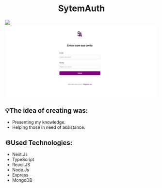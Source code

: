 <h1 align="center": center">SytemAuth</h1>

<img src="./img/dashboard.PNG" width="800" align="center">

<img src="./img/login.PNG" width="800" align="center">


<h2>💡The idea of creating was:</h2>
<ul>
  <li>Presenting my knowledge.</li>
  <li>Helping those in need of assistance.</li>
</ul>
<h2>⚙️Used Technologies:</h2>
<ul>
  <li>Next.Js</li>
  <li>TypeScript</li>
  <li>React.JS</li>
  <li>Node.Js</li>
  <li>Express</li>
  <li>MongoDB</li>
</ul>
